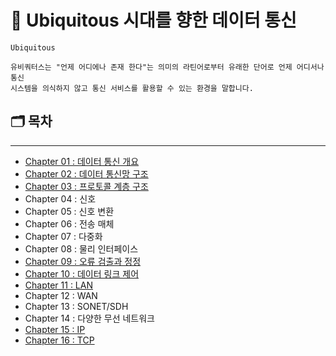 # 📡 Ubiquitous 시대를 향한 데이터 통신

```
Ubiquitous

유비쿼터스는 "언제 어디에나 존재 한다"는 의미의 라틴어로부터 유래한 단어로 언제 어디서나 통신
시스템을 의식하지 않고 통신 서비스를 활용할 수 있는 환경을 말합니다.
```

## 🗂️ 목차

---

- <a href="https://github.com/ohyuchan123/LetsReadBooks/blob/master/%ED%95%B5%EC%8B%AC%20%EB%8D%B0%EC%9D%B4%ED%84%B0%20%ED%86%B5%EC%8B%A0/Contents/chapter01.md#1-%EB%8D%B0%EC%9D%B4%ED%84%B0-%ED%86%B5%EC%8B%A0%EC%9D%B4%EB%9E%80">Chapter 01 : 데이터 통신 개요</a>
- <a href="https://github.com/ohyuchan123/LetsReadBooks/blob/master/%ED%95%B5%EC%8B%AC%20%EB%8D%B0%EC%9D%B4%ED%84%B0%20%ED%86%B5%EC%8B%A0/Contents/chapter02.md#1-%ED%9A%8C%EC%84%A0-%EC%97%B0%EA%B2%B0">Chapter 02 : 데이터 통신망 구조</a>
- <a href="https://github.com/ohyuchan123/LetsReadBooks/blob/master/%ED%95%B5%EC%8B%AC%20%EB%8D%B0%EC%9D%B4%ED%84%B0%20%ED%86%B5%EC%8B%A0/Contents/chapter03.md#1-%EA%B3%84%EC%B8%B5-%EA%B5%AC%EC%A1%B0">Chapter 03 : 프로토콜 계층 구조</a>
- Chapter 04 : 신호
- Chapter 05 : 신호 변환
- Chapter 06 : 전송 매체
- Chapter 07 : 다중화
- Chapter 08 : 물리 인터페이스
- <a href="https://github.com/ohyuchan123/LetsReadBooks/blob/master/%ED%95%B5%EC%8B%AC%20%EB%8D%B0%EC%9D%B4%ED%84%B0%20%ED%86%B5%EC%8B%A0/Contents/chapter09.md#%EC%98%A4%EB%A5%98-%EA%B2%80%EC%B6%9C%EA%B3%BC-%EC%A0%95%EC%A0%95">Chapter 09 : 오류 검출과 정정</a>
- <a href="https://github.com/ohyuchan123/LetsReadBooks/blob/master/%ED%95%B5%EC%8B%AC%20%EB%8D%B0%EC%9D%B4%ED%84%B0%20%ED%86%B5%EC%8B%A0/Contents/chapter10.md#%EB%8D%B0%EC%9D%B4%ED%84%B0-%EB%A7%81%ED%81%AC-%EC%A0%9C%EC%96%B4">Chapter 10 : 데이터 링크 제어</a>
- <a href="https://github.com/ohyuchan123/LetsReadBooks/blob/master/%ED%95%B5%EC%8B%AC%20%EB%8D%B0%EC%9D%B4%ED%84%B0%20%ED%86%B5%EC%8B%A0/Contents/chapter11.md#1-lan">Chapter 11 : LAN</a>
- Chapter 12 : WAN
- Chapter 13 : SONET/SDH
- Chapter 14 : 다양한 무선 네트워크
- <a href="">Chapter 15 : IP</a>
- <a href="https://vintage-router-f03.notion.site/TCP-UDP-cafbace8b19d4f95ace8ca77593868e5?pvs=4">Chapter 16 : TCP</a>
